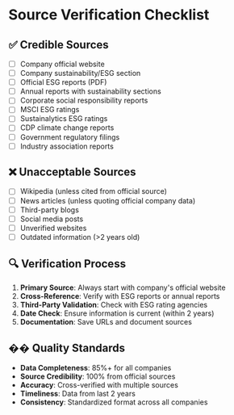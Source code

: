 # Source Verification Checklist

## ✅ **Credible Sources**
- [ ] Company official website
- [ ] Company sustainability/ESG section
- [ ] Official ESG reports (PDF)
- [ ] Annual reports with sustainability sections
- [ ] Corporate social responsibility reports
- [ ] MSCI ESG ratings
- [ ] Sustainalytics ESG ratings
- [ ] CDP climate change reports
- [ ] Government regulatory filings
- [ ] Industry association reports

## ❌ **Unacceptable Sources**
- [ ] Wikipedia (unless cited from official source)
- [ ] News articles (unless quoting official company data)
- [ ] Third-party blogs
- [ ] Social media posts
- [ ] Unverified websites
- [ ] Outdated information (>2 years old)

## 🔍 **Verification Process**
1. **Primary Source**: Always start with company's official website
2. **Cross-Reference**: Verify with ESG reports or annual reports
3. **Third-Party Validation**: Check with ESG rating agencies
4. **Date Check**: Ensure information is current (within 2 years)
5. **Documentation**: Save URLs and document sources

## �� **Quality Standards**
- **Data Completeness**: 85%+ for all companies
- **Source Credibility**: 100% from official sources
- **Accuracy**: Cross-verified with multiple sources
- **Timeliness**: Data from last 2 years
- **Consistency**: Standardized format across all companies
